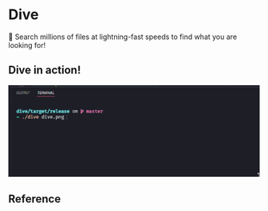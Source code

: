 # Dive

🔎 Search millions of files at lightning-fast speeds to find what you are looking for!

## Dive in action!
![Dive in action!](assets/dive.gif)

## Reference

